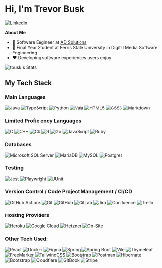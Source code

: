 <h1>Hi, I'm Trevor Busk</h1>

[![Linkedin](https://img.shields.io/badge/-Trevor%20Busk-blue?style=for-the-badge&logo=Linkedin&logoColor=white&link=https://www.linkedin.com/in/trevor-busk/)](https://www.linkedin.com/in/trevor-busk/)

<!---[![HackerRank: Trevor Busk](https://img.shields.io/badge/-Hackerrank-2EC866?style=for-the-badge&logo=HackerRank&logoColor=white&link=https://www.hackerrank.com/profile/buskt/)](https://www.hackerrank.com/profile/buskt/)
[![LeetCode](https://img.shields.io/badge/LeetCode-000000?style=for-the-badge&logo=LeetCode&logoColor=#d16c06&link=https://leetcode.com/tbusk/)](https://leetcode.com/tbusk/)
-->

**About Me**

- 💼 Software Engineer at <a href="https://www.myadsusa.com">AD Solutions</a>
- 📖 Final Year Student at Ferris State University in Digital Media Software Engineering
- ❤️ Developing software experiences users enjoy

![tbusk's Stats](https://github-readme-stats.vercel.app/api?username=tbusk&theme=default&show_icons=true&hide_border=true&count_private=true)

<h2>My Tech Stack</h2>

<h3>Main Languages</h3>

![Java](https://img.shields.io/badge/java-%23ED8B00.svg?style=for-the-badge&logo=openjdk&logoColor=white)
![TypeScript](https://img.shields.io/badge/typescript-%23007ACC.svg?style=for-the-badge&logo=typescript&logoColor=white)
![Python](https://img.shields.io/badge/python-3670A0?style=for-the-badge&logo=python&logoColor=ffdd54)
![Vala](https://img.shields.io/badge/Vala-7239B3?style=for-the-badge&logo=vala&logoColor=white)
![HTML5](https://img.shields.io/badge/html5-%23E34F26.svg?style=for-the-badge&logo=html5&logoColor=white)
![CSS3](https://img.shields.io/badge/css3-%231572B6.svg?style=for-the-badge&logo=css3&logoColor=white)
![Markdown](https://img.shields.io/badge/markdown-%23000000.svg?style=for-the-badge&logo=markdown&logoColor=white)

<h3>Limited Proficiency Languages</h3>

![C](https://img.shields.io/badge/c-%2300599C.svg?style=for-the-badge&logo=c&logoColor=white)
![C++](https://img.shields.io/badge/c++-%2300599C.svg?style=for-the-badge&logo=c%2B%2B&logoColor=white)
![C#](https://img.shields.io/badge/c%23-%23239120.svg?style=for-the-badge&logo=csharp&logoColor=white)
![R](https://img.shields.io/badge/r-%23276DC3.svg?style=for-the-badge&logo=r&logoColor=white)
![Go](https://img.shields.io/badge/go-%2300ADD8.svg?style=for-the-badge&logo=go&logoColor=white)
![JavaScript](https://img.shields.io/badge/javascript-%23323330.svg?style=for-the-badge&logo=javascript&logoColor=%23F7DF1E)
![Ruby](https://img.shields.io/badge/Ruby-%23CC342D.svg?style=for-the-badge&logo=ruby&logoColor=white)


<h3>Databases</h3>

![Microsoft SQL Server](https://img.shields.io/badge/Microsoft%20SQL%20Server-CC2927?style=for-the-badge&logo=microsoft%20sql%20server&logoColor=white)
![MariaDB](https://img.shields.io/badge/MariaDB-003545?style=for-the-badge&logo=mariadb&logoColor=white)
![MySQL](https://img.shields.io/badge/mysql-%2300f.svg?style=for-the-badge&logo=mysql&logoColor=white)
![Postgres](https://img.shields.io/badge/Postgres-%23316192.svg?style=for-the-badge&logo=postgresql&logoColor=white)

<h3>Testing</h3>

![Jest](https://img.shields.io/badge/Jest-C21325?style=for-the-badge&logo=jest&logoColor=fff)
![Playwright](https://custom-icon-badges.demolab.com/badge/Playwright-2EAD33?style=for-the-badge&logo=playwright&logoColor=fff)
![JUnit](https://img.shields.io/badge/JUnit-25A162?style=for-the-badge&logo=junit5&logoColor=white)

<h3>Version Control / Code Project Management / CI/CD </h3>

![GitHub Actions](https://img.shields.io/badge/GitHub_Actions-2088FF?style=for-the-badge&logo=github-actions&logoColor=white)
![Git](https://img.shields.io/badge/git-%23F05033.svg?style=for-the-badge&logo=git&logoColor=white)
![GitHub](https://img.shields.io/badge/github-%23121011.svg?style=for-the-badge&logo=github&logoColor=white)
![GitLab](https://img.shields.io/badge/gitlab-%23181717.svg?style=for-the-badge&logo=gitlab&logoColor=white)
![Jira](https://img.shields.io/badge/jira-%230A0FFF.svg?style=for-the-badge&logo=jira&logoColor=white)
![Confluence](https://img.shields.io/badge/confluence-%23172BF4.svg?style=for-the-badge&logo=confluence&logoColor=white)
![Trello](https://img.shields.io/badge/Trello-%23026AA7.svg?style=for-the-badge&logo=Trello&logoColor=white)

<h3>Hosting Providers</h3>

![Heroku](https://img.shields.io/badge/Heroku-430098?style=for-the-badge&logo=heroku&logoColor=fffe)
![Google Cloud](https://img.shields.io/badge/Google%20Cloud-%234285F4.svg?style=for-the-badge&logo=google-cloud&logoColor=white)
![Hetzner](https://img.shields.io/badge/Hetzner-D50C2D?style=for-the-badge&logo=hetzner&logoColor=white)
![On-Site](https://img.shields.io/badge/On--Site-4A4A4A?style=for-the-badge&logo=server&logoColor=white)

<h3>Other Tech Used:</h3>

![React](https://img.shields.io/badge/react-%2320232a.svg?style=for-the-badge&logo=react&logoColor=%2361DAFB)
![Docker](https://img.shields.io/badge/docker-%230db7ed.svg?style=for-the-badge&logo=docker&logoColor=white)
![Figma](https://img.shields.io/badge/figma-%23F24E1E.svg?style=for-the-badge&logo=figma&logoColor=white)
![Spring](https://img.shields.io/badge/spring-%236DB33F.svg?style=for-the-badge&logo=spring&logoColor=white)
![Spring Boot](https://img.shields.io/badge/Spring%20Boot-6DB33F?style=for-the-badge&logo=springboot&logoColor=fff)
![Vite](https://img.shields.io/badge/Vite-646CFF?style=for-the-badge&logo=vite&logoColor=fff)
![Thymeleaf](https://img.shields.io/badge/Thymeleaf-%23005C0F.svg?style=for-the-badge&logo=Thymeleaf&logoColor=white)
![FreeMarker](https://img.shields.io/badge/FreeMarker-DD3A0A?style=for-the-badge&logo=apache&logoColor=white)
![TailwindCSS](https://img.shields.io/badge/Tailwind%20CSS-%2338B2AC.svg?style=for-the-badge&logo=tailwind-css&logoColor=white)
![Bootstrap](https://img.shields.io/badge/bootstrap-%238511FA.svg?style=for-the-badge&logo=bootstrap&logoColor=white)
![Postman](https://img.shields.io/badge/Postman-FF6C37?style=for-the-badge&logo=postman&logoColor=white)
![Hibernate](https://img.shields.io/badge/Hibernate-59666C?style=for-the-badge&logo=Hibernate&logoColor=white)
![Bootstrap](https://img.shields.io/badge/Bootstrap-7952B3?style=for-the-badge&logo=bootstrap&logoColor=fff)
![Cloudflare](https://img.shields.io/badge/Cloudflare-F38020?style=for-the-badge&logo=Cloudflare&logoColor=white)
![GitBook](https://img.shields.io/badge/GitBook-3884FF?style=for-the-badge&logo=gitbook&logoColor=fff)
![Stripe](https://img.shields.io/badge/Stripe-5851DD?style=for-the-badge&logo=stripe&logoColor=fff)

